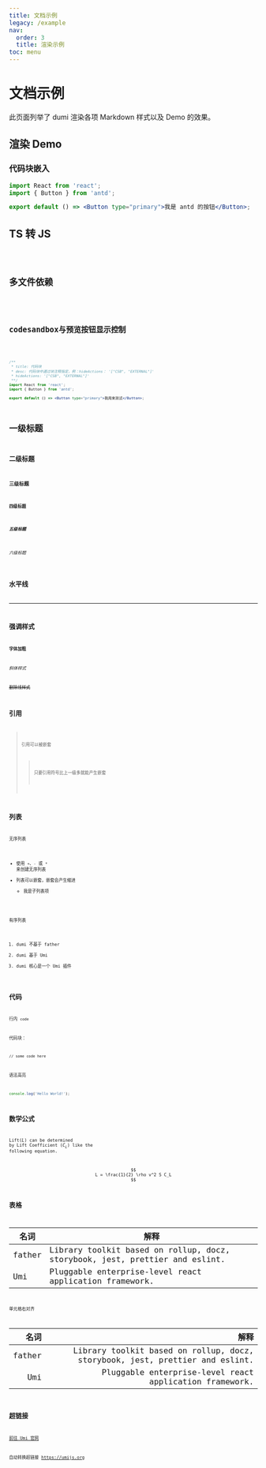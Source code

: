 ```yaml
---
title: 文档示例
legacy: /example
nav:
  order: 3
  title: 渲染示例
toc: menu
---
```


# 文档示例

此页面列举了 dumi 渲染各项 Markdown 样式以及 Demo 的效果。

## 渲染 Demo

### 代码块嵌入

```jsx
import React from 'react';
import { Button } from 'antd';

export default () => <Button type="primary">我是 antd 的按钮</Button>;
```

## TS 转 JS

<code src="./demo/typescript.tsx" />

## 多文件依赖

<code src="./demo/modal.jsx" />

## codesandbox与预览按钮显示控制

<code src="./demo/show-preview.tsx" hideActions='["CSB", "EXTERNAL"]' />

```jsx
/**
 * title: 代码块
 * desc: 代码块中通过块注释指定，例：hideActions： '["CSB", "EXTERNAL"]'
 * hideActions: '["CSB", "EXTERNAL"]'
 **/
import React from 'react';
import { Button } from 'antd';

export default () => <Button type="primary">我用来测试</Button>;
```

# 一级标题

## 二级标题

### 三级标题

#### 四级标题

##### 五级标题

###### 六级标题

## 水平线

---

## 强调样式

**字体加粗**

_斜体样式_

~~删除线样式~~

## 引用

> 引用可以被嵌套
>
> > 只要引用符号比上一级多就能产生嵌套

## 列表

无序列表

- 使用 `+`、`-` 或 `*` 来创建无序列表
- 列表可以嵌套，嵌套会产生缩进
  - 我是子列表项

有序列表

1. dumi 不基于 father
2. dumi 基于 Umi
3. dumi 核心是一个 Umi 插件

## 代码

行内 `code`

代码块：

```
// some code here
```

语法高亮

```js
console.log('Hello World!');
```

## 数学公式

Lift($L$) can be determined by Lift Coefficient ($C_L$) like the following equation.

$$
L = \frac{1}{2} \rho v^2 S C_L
$$

## 表格

| 名词   | 解释                                                                         |
| ------ | ---------------------------------------------------------------------------- |
| father | Library toolkit based on rollup, docz, storybook, jest, prettier and eslint. |
| Umi    | Pluggable enterprise-level react application framework.                      |

单元格右对齐

|   名词 |                                                                         解释 |
| -----: | ---------------------------------------------------------------------------: |
| father | Library toolkit based on rollup, docz, storybook, jest, prettier and eslint. |
|    Umi |                      Pluggable enterprise-level react application framework. |

## 超链接

[前往 Umi 官网](https://umijs.org)

自动转换超链接 https://umijs.org
